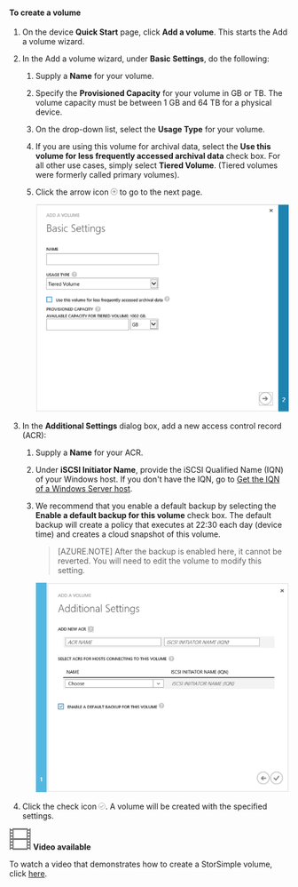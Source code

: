 <!--author=SharS last changed: 11/16/15-->

#### To create a volume

1. On the device **Quick Start** page, click **Add a volume**. This starts the Add a volume wizard.

2. In the Add a volume wizard, under **Basic Settings**, do the following:
   1. Supply a **Name** for your volume.
   2. Specify the **Provisioned Capacity** for your volume in GB or TB. The volume capacity must be between 1 GB and 64 TB for a physical device.
   3. On the drop-down list, select the **Usage Type** for your volume. 
   4. If you are using this volume for archival data, select the **Use this volume for less frequently accessed archival data** check box. For all other use cases, simply select **Tiered Volume**. (Tiered volumes were formerly called primary volumes).
   4. Click the arrow icon ![arrow-icon](./media/storsimple-create-volume/HCS_ArrowIcon-include.png) to go to the next page.

        ![Add volume](./media/storsimple-create-volume/AddVolume1-include.png)

3. In the **Additional Settings** dialog box, add a new access control record (ACR):
   1. Supply a **Name** for your ACR.
   2. Under **iSCSI Initiator Name**, provide the iSCSI Qualified Name (IQN) of your Windows host. If you don't have the IQN, go to [Get the IQN of a Windows Server host](#get-the-iqn-of-a-windows-server-host).
   3. We recommend that you enable a default backup by selecting the **Enable a default backup for this volume** check box. The default backup will create a policy that executes at 22:30 each day (device time) and creates a cloud snapshot of this volume.

        > [AZURE.NOTE] After the backup is enabled here, it cannot be reverted. You will need to edit the volume to modify this setting.

        ![Add volume](./media/storsimple-create-volume/AddVolume2-include.png)

4. Click the check icon ![check icon](./media/storsimple-create-volume/HCS_CheckIcon-include.png). A volume will be created with the specified settings.

![Video available](./media/storsimple-create-volume/Video_icon.png) **Video available**

To watch a video that demonstrates how to create a StorSimple volume, click [here](http://azure.microsoft.com/documentation/videos/create-a-storsimple-volume/).


